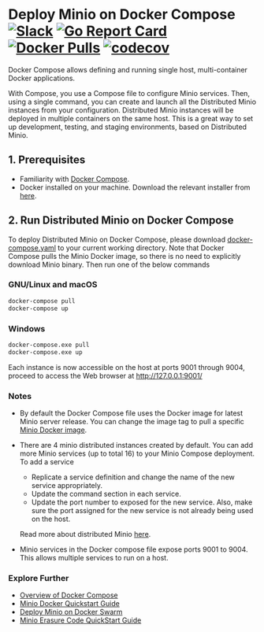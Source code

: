 # Deploy Minio on Docker Compose [![Slack](https://slack.minio.io/slack?type=svg)](https://slack.minio.io) [![Go Report Card](https://goreportcard.com/badge/pydio/minio-srv)](https://goreportcard.com/report/pydio/minio-srv) [![Docker Pulls](https://img.shields.io/docker/pulls/pydio/minio-srv.svg?maxAge=604800)](https://hub.docker.com/r/pydio/minio-srv/) [![codecov](https://codecov.io/gh/pydio/minio-srv/branch/master/graph/badge.svg)](https://codecov.io/gh/pydio/minio-srv)

Docker Compose allows defining and running single host, multi-container Docker applications.

With Compose, you use a Compose file to configure Minio services. Then, using a single command, you can create and launch all the Distributed Minio instances from your configuration. Distributed Minio instances will be deployed in multiple containers on the same host. This is a great way to set up development, testing, and staging environments, based on Distributed Minio. 

## 1. Prerequisites

* Familiarity with [Docker Compose](https://docs.docker.com/compose/overview/).
* Docker installed on your machine. Download the relevant installer from [here](https://www.docker.com/community-edition#/download).

## 2. Run Distributed Minio on Docker Compose

To deploy Distributed Minio on Docker Compose, please download [docker-compose.yaml](https://github.com/pydio/minio-srv/blob/master/docs/orchestration/docker-compose/docker-compose.yaml?raw=true) to your current working directory. Note that Docker Compose pulls the Minio Docker image, so there is no need to explicitly download Minio binary. Then run one of the below commands

### GNU/Linux and macOS

```sh
docker-compose pull
docker-compose up
```

### Windows

```sh
docker-compose.exe pull
docker-compose.exe up
```

Each instance is now accessible on the host at ports 9001 through 9004, proceed to access the Web browser at http://127.0.0.1:9001/

### Notes

* By default the Docker Compose file uses the Docker image for latest Minio server release. You can change the image tag to pull a specific [Minio Docker image](https://hub.docker.com/r/pydio/minio-srv/).

* There are 4 minio distributed instances created by default. You can add more Minio services (up to total 16) to your Minio Compose deployment. To add a service
  * Replicate a service definition and change the name of the new service appropriately.
  * Update the command section in each service.
  * Update the port number to exposed for the new service. Also, make sure the port assigned for the new service is not already being used on the host.

  Read more about distributed Minio [here](https://docs.minio.io/docs/distributed-minio-quickstart-guide).

* Minio services in the Docker compose file expose ports 9001 to 9004. This allows multiple services to run on a host.

### Explore Further
- [Overview of Docker Compose](https://docs.docker.com/compose/overview/)
- [Minio Docker Quickstart Guide](https://docs.minio.io/docs/minio-docker-quickstart-guide)
- [Deploy Minio on Docker Swarm](https://docs.minio.io/docs/deploy-minio-on-docker-swarm)
- [Minio Erasure Code QuickStart Guide](https://docs.minio.io/docs/minio-erasure-code-quickstart-guide)
